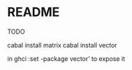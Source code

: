 # README
TODO

cabal install matrix
cabal install vector

in ghci
:set -package vector’ to expose it

